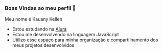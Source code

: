 ### Boas Vindas ao meu perfil 👋

Meu nome é Kauany Kellen

- Estou estudando na [Alura](https://www.alura.com.br)
- Estou me desenvolvendo na linguagem JavaScript
- Utilizo esse espaço para minha organização e compartilhamento dos meus projetos desenvolvidos







